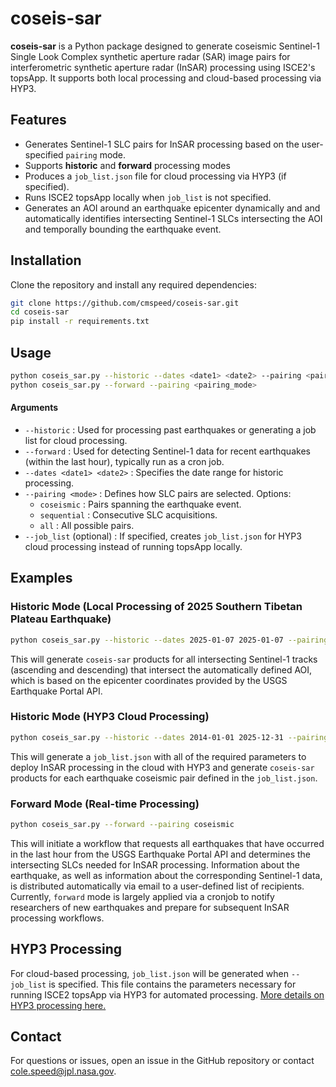 # coseis-sar

**coseis-sar** is a Python package designed to generate coseismic Sentinel-1 Single Look Complex synthetic aperture radar (SAR) image pairs for interferometric synthetic aperture radar (InSAR) processing using ISCE2's topsApp. It supports both local processing and cloud-based processing via HYP3.

## Features
- Generates Sentinel-1 SLC pairs for InSAR processing based on the user-specified `pairing` mode.
- Supports **historic** and **forward** processing modes
- Produces a `job_list.json` file for cloud processing via HYP3 (if specified).
- Runs ISCE2 topsApp locally when `job_list` is not specified.
- Generates an AOI around an earthquake epicenter dynamically and and automatically identifies intersecting Sentinel-1 SLCs intersecting the AOI and temporally bounding the earthquake event.

## Installation
Clone the repository and install any required dependencies:

```bash
git clone https://github.com/cmspeed/coseis-sar.git
cd coseis-sar
pip install -r requirements.txt
```

## Usage

```bash
python coseis_sar.py --historic --dates <date1> <date2> --pairing <pairing_mode> [--job_list]
python coseis_sar.py --forward --pairing <pairing_mode>
```

#### Arguments
- `--historic` : Used for processing past earthquakes or generating a job list for cloud processing.
- `--forward` : Used for detecting Sentinel-1 data for recent earthquakes (within the last hour), typically run as a cron job.
- `--dates <date1> <date2>` : Specifies the date range for historic processing.
- `--pairing <mode>` : Defines how SLC pairs are selected. Options:
  - `coseismic` : Pairs spanning the earthquake event.
  - `sequential` : Consecutive SLC acquisitions.
  - `all` : All possible pairs.
- `--job_list` (optional) : If specified, creates `job_list.json` for HYP3 cloud processing instead of running topsApp locally.

## Examples

### Historic Mode (Local Processing of 2025 Southern Tibetan Plateau Earthquake)
```bash
python coseis_sar.py --historic --dates 2025-01-07 2025-01-07 --pairing coseismic
```

This will generate `coseis-sar` products for all intersecting Sentinel-1 tracks (ascending and descending) that intersect the automatically defined AOI, which is based on the epicenter coordinates provided by the USGS Earthquake Portal API.

### Historic Mode (HYP3 Cloud Processing)
```bash
python coseis_sar.py --historic --dates 2014-01-01 2025-12-31 --pairing coseismic --job_list
```

This will generate a `job_list.json` with all of the required parameters to deploy InSAR processing in the cloud with HYP3 and generate `coseis-sar` products for each earthquake coseismic pair defined in the `job_list.json`. 


### Forward Mode (Real-time Processing)
```bash
python coseis_sar.py --forward --pairing coseismic
```

This will initiate a workflow that requests all earthquakes that have occurred in the last hour from the USGS Earthquake Portal API and determines the intersecting SLCs needed for InSAR processing. Information about the earthquake, as well as information about the corresponding Sentinel-1 data, is distributed automatically via email to a user-defined list of recipients. Currently, `forward` mode is largely applied via a cronjob to notify researchers of new earthquakes and prepare for subsequent InSAR processing workflows.


## HYP3 Processing
For cloud-based processing, `job_list.json` will be generated when `--job_list` is specified. This file contains the parameters necessary for running ISCE2 topsApp via HYP3 for automated processing. [More details on HYP3 processing here.](http://hyp3-docs.asf.alaska.edu)

## Contact
For questions or issues, open an issue in the GitHub repository or contact [cole.speed@jpl.nasa.gov](mailto:cole.speed@jpl.nasa.gov).
